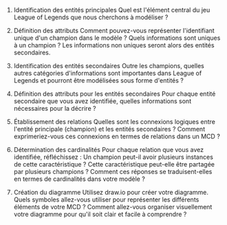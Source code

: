 1. Identification des entités principales
Quel est l'élément central du jeu League of Legends que nous cherchons à modéliser ?



3. Définition des attributs
Comment pouvez-vous représenter l'identifiant unique d'un champion dans le modèle ?
Quels informations sont uniques à un champion ? Les informations non uniques seront alors des entités secondaires.



5. Identification des entités secondaires
Outre les champions, quelles autres catégories d'informations sont importantes dans League of Legends et pourront être modélisées sous forme d'entités ?


7. Définition des attributs pour les entités secondaires
Pour chaque entité secondaire que vous avez identifiée, quelles informations sont nécessaires pour la décrire ?


9. Établissement des relations
Quelles sont les connexions logiques entre l'entité principale (champion) et les entités secondaires ?
Comment exprimeriez-vous ces connexions en termes de relations dans un MCD ?


11. Détermination des cardinalités
Pour chaque relation que vous avez identifiée, réfléchissez :
Un champion peut-il avoir plusieurs instances de cette caractéristique ?
Cette caractéristique peut-elle être partagée par plusieurs champions ?
Comment ces réponses se traduisent-elles en termes de cardinalités dans votre modèle ?


13. Création du diagramme
Utilisez draw.io pour créer votre diagramme. Quels symboles allez-vous utiliser pour représenter les différents éléments de votre MCD ?
Comment allez-vous organiser visuellement votre diagramme pour qu'il soit clair et facile à comprendre ?
